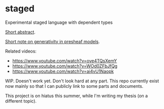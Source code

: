 # staged
Experimental staged language with dependent types

[Short abstract](types2021/abstract.pdf).

[Short note on generativity in presheaf models](efop_abstract/ext_abstract.pdf).

Related videos: 
- https://www.youtube.com/watch?v=ove4TQsXemY
- https://www.youtube.com/watch?v=WOd0ZFbJfQg
- https://www.youtube.com/watch?v=ai4vU1Naopk

WIP. Doesn't work yet. Don't look hard at any part. This repo currently exist now mainly so that I can publicly link to some parts and documents.

This project is on hiatus this summer, while I'm writing my thesis (on a different topic).

